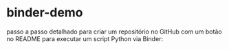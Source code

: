 # binder-demo
passo a passo detalhado para criar um repositório no GitHub com um botão no README para executar um script Python via Binder:
